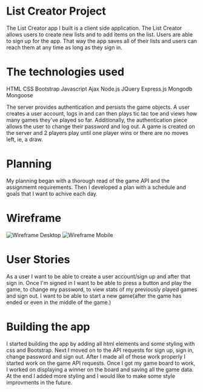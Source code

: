 # List Creator Project
The List Creator app I built is a client side application. The List Creator allows users to create new lists and to add items on the list. Users are able to sign up for the app. That way the app saves all of their lists and users can reach them at any time as long as they sign in.

# The technologies used
HTML
CSS
Bootstrap
Javascript
Ajax
Node.js
JQuery
Express.js
Mongodb
Mongoose

The server provides authentication and persists the game objects. A user creates a user account, logs in and can then plays tic tac toe and views how many games they've played so far. Additionally, the authentication piece allows the user to change their password and log out. A game is created on the server and 2 players play until one player wins or there are no moves left, ie, a draw.

# Planning
My planning began with a thorough read of the game API and the assignmemt requirements. Then I developed a plan with a schedule and goals that I want to achive each day.


# Wireframe

![Wireframe Desktop](https://i.imgur.com/HTQwFMM.jpg)
![Wireframe Mobile](https://i.imgur.com/C56LT6Q.jpg)


# User Stories
As a user I want to be able to create a user account/sign up and after that sign in.
Once I'm signed in I want to be able to press a button and play the game, to change my password, to view stats of my previously played games and sign out. I want to be able to start a new game(after the game has ended or even in the middle of the game.)

# Building the app
I started building the app by adding all html elements and some styling with css and Bootstrap. Next I moved on to the API requests for sign up, sign in, change password and sign out. After I made all of those work properly I started work on the game API requests. Once I got my game board to work, I worked on displaying a winner on the board and saving all the game data. At the end I added more styling and I would like to make some style improvments in the future.
